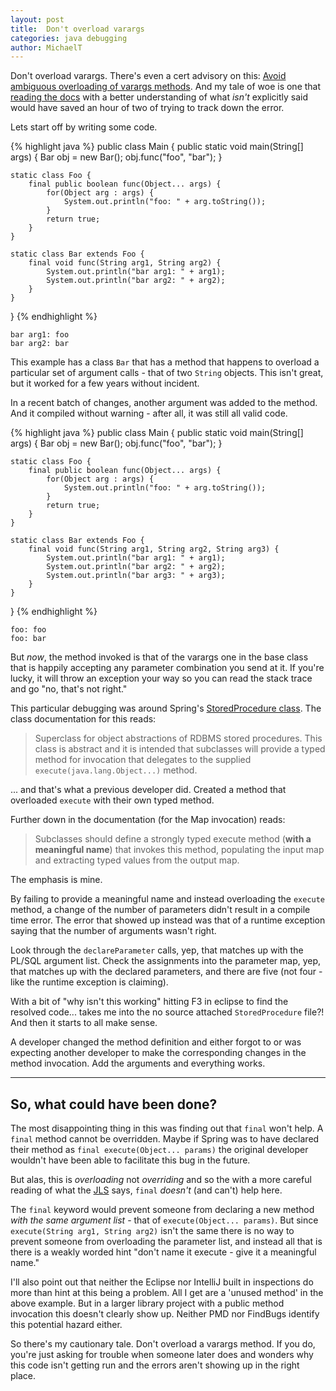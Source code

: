 ```yaml
---
layout: post
title:  Don't overload varargs
categories: java debugging
author: MichaelT
---
```


Don't overload varargs. There's even a cert advisory on this:
[Avoid ambiguous overloading of varargs methods][cert-advisory].
And my tale of woe is one that [reading the docs][spring-docs] with a
better understanding of what _isn't_ explicitly said would have saved
an hour of two of trying to track down the error.

Lets start off by writing some code.

{% highlight java %}
public class Main {
    public static void main(String[] args) {
        Bar obj = new Bar();
        obj.func("foo", "bar");
    }

    static class Foo {
        final public boolean func(Object... args) {
            for(Object arg : args) {
                System.out.println("foo: " + arg.toString());
            }
            return true;
        }
    }

    static class Bar extends Foo {
        final void func(String arg1, String arg2) {
            System.out.println("bar arg1: " + arg1);
            System.out.println("bar arg2: " + arg2);
        }
    }
}
{% endhighlight %}

```
bar arg1: foo
bar arg2: bar
```

This example has a class `Bar` that has a method that happens to
overload a particular set of argument calls - that of two `String`
objects. This isn't great, but it worked for a few years without
incident.

In a recent batch of changes, another argument was added to the
method. And it compiled without warning - after all, it was still all
valid code.

{% highlight java %}
public class Main {
    public static void main(String[] args) {
        Bar obj = new Bar();
        obj.func("foo", "bar");
    }

    static class Foo {
        final public boolean func(Object... args) {
            for(Object arg : args) {
                System.out.println("foo: " + arg.toString());
            }
            return true;
        }
    }

    static class Bar extends Foo {
        final void func(String arg1, String arg2, String arg3) {
            System.out.println("bar arg1: " + arg1);
            System.out.println("bar arg2: " + arg2);
            System.out.println("bar arg3: " + arg3);
        }
    }
}
{% endhighlight %}
```
foo: foo
foo: bar
```

But _now_, the method invoked is that of the varargs one in the
base class that is happily accepting any parameter combination
you send at it.  If you're lucky, it will throw an exception your
way so you can read the stack trace and go "no, that's not right."

This particular debugging was around Spring's [StoredProcedure class][spring-docs].
The class documentation for this reads:

> Superclass for object abstractions of RDBMS stored procedures. This
> class is abstract and it is intended that subclasses will provide a
> typed method for invocation that delegates to the supplied 
> `execute(java.lang.Object...)` method.

... and that's what a previous developer did.  Created a method that
overloaded `execute` with their own typed method.

Further down in the documentation (for the Map invocation) reads:

> Subclasses should define a strongly typed execute method (**with a
> meaningful name**) that invokes this method, populating the input map
> and extracting typed values from the output map. 

The emphasis is mine.

By failing to provide a meaningful name and instead overloading the
`execute` method, a change of the number of parameters didn't result
in a compile time error.  The error that showed up instead was that 
of a runtime exception saying that the number of arguments wasn't right.

Look through the `declareParameter` calls, yep, that matches up with
the PL/SQL argument list. Check the assignments into the parameter map,
yep, that matches up with the declared parameters, and there are five
(not four - like the runtime exception is claiming).

With a bit of "why isn't this working" hitting F3 in eclipse to
find the resolved code... takes me into the no source attached
`StoredProcedure` file?! And then it starts to all make sense.

A developer changed the method definition and either forgot to
or was expecting another developer to make the corresponding changes
in the method invocation.  Add the arguments and everything works.

---

## So, what could have been done?

The most disappointing thing in this was finding out that `final`
won't help.  A `final` method cannot be overridden. Maybe if Spring
was to have declared their method as `final execute(Object... params)`
the original developer wouldn't have been able to facilitate this bug
in the future.

But alas, this is _overloading_ not _overriding_ and so the with a
more careful reading of what the [JLS][jls-final] says,
`final` _doesn't_ (and can't)  help here.

The `final` keyword would prevent someone from declaring a new method
_with the same argument list_ - that of `execute(Object... params)`.
But since `execute(String arg1, String arg2)` isn't the same there
is no way to prevent someone from overloading the parameter list, and
instead all that is there is a weakly worded hint "don't name it
execute - give it a meaningful name."

I'll also point out that neither the Eclipse nor IntelliJ built in
inspections do more than hint at this being a problem.  All I get
are a 'unused method' in the above example. But in a larger library
project with a public method invocation this doesn't clearly show
up.  Neither PMD nor FindBugs identify this potential hazard either.

So there's my cautionary tale. Don't overload a varargs method. If
you do, you're just asking for trouble when someone later does and
wonders why this code isn't getting run and the errors aren't
showing up in the right place.

[cert-advisory]: https://www.securecoding.cert.org/confluence/display/java/VOID+DCL08-J.+Avoid+ambiguous+overloading+of+varargs+methods
[spring-docs]: http://docs.spring.io/spring/docs/current/javadoc-api/org/springframework/jdbc/object/StoredProcedure.html
[jls-final]: https://docs.oracle.com/javase/specs/jls/se7/html/jls-8.html#jls-8.4.3.3

